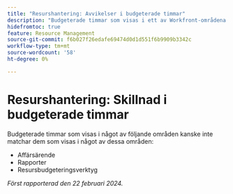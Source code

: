 ```yaml
---
title: "Resurshantering: Avvikelser i budgeterade timmar"
description: "Budgeterade timmar som visas i ett av Workfront-områdena kanske inte matchar dem som visas i ett annat område."
hidefromtoc: true
feature: Resource Management
source-git-commit: f6b027f26edafe69474d0d1d551f6b9909b3342c
workflow-type: tm+mt
source-wordcount: '58'
ht-degree: 0%

---
```



# Resurshantering: Skillnad i budgeterade timmar

Budgeterade timmar som visas i något av följande områden kanske inte matchar dem som visas i något av dessa områden:

* Affärsärende
* Rapporter
* Resursbudgeteringsverktyg

_Först rapporterad den 22 februari 2024._
